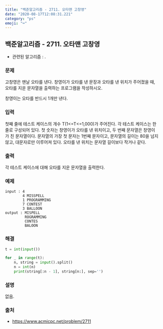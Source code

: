 ```yaml
---
title: "백준알고리즘 - 2711. 오타맨 고창영"
date: "2020-08-17T12:08:31.221"
category: "ps"
emoji: "⌨️"
---
```


## 백준알고리즘 - 2711. 오타맨 고창영

- 관련된 알고리즘 : .

### 문제

고창영은 맨날 오타를 낸다. 창영이가 오타를 낸 문장과 오타를 낸 위치가 주어졌을 때, 오타를 지운 문자열을 출력하는 프로그램을 작성하시오.

창영이는 오타를 반드시 1개만 낸다.

### 입력

첫째 줄에 테스트 케이스의 개수 T(1<=T<=1,000)가 주어진다. 각 테스트 케이스는 한 줄로 구성되어 있다. 첫 숫자는 창영이가 오타를 낸 위치이고, 두 번째 문자열은 창영이가 친 문자열이다. 문자열의 가장 첫 문자는 1번째 문자이고, 문자열의 길이는 80을 넘지 않고, 대문자로만 이루어져 있다. 오타를 낸 위치는 문자열 길이보다 작거나 같다.

### 출력

각 테스트 케이스에 대해 오타를 지운 문자열을 출력한다.

### 예제

```
input : 4
        4 MISSPELL
        1 PROGRAMMING
        7 CONTEST
        3 BALLOON
output : MISPELL
         ROGRAMMING
         CONTES
         BALOON
```

### 해결

```python
t = int(input())

for _ in range(t):
    n, string = input().split()
    n = int(n)
    print(string[:n - 1], string[n:], sep='')
```

### 설명

없음.

### 출처

- https://www.acmicpc.net/problem/2711
